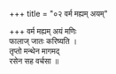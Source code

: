 +++
title = "०२ वर्म मह्यम् अयम्"

+++
वर्म मह्यम् अयं मणिः  
फालाज् जातः करिष्यति ।  
तृप्तो मन्थेन मागमद्  
रसेन सह वर्चसा ॥
